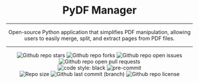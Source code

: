 <h1 align="center">
  PyDF Manager
</h1>

---

<p align="center">
  Open-source Python application that simplifies PDF manipulation, allowing users to easily merge, split, and extract pages from PDF files.
</p>

---

<div align="center">
    <img alt="Github repo stars" src="https://img.shields.io/github/stars/carmoruda/PDFManager?color=db6d28&labelColor=202328&style=for-the-badge">
    <img alt="Github repo forks" src="https://img.shields.io/github/forks/carmoruda/PDFManager?color=388bfd&labelColor=202328&style=for-the-badge">
    <img alt="Github repo open issues" src="https://img.shields.io/github/issues/carmoruda/PDFManager?color=f85149&labelColor=202328&style=for-the-badge">
    <img alt="Github repo open pull requests" src="https://img.shields.io/github/issues-pr/carmoruda/PDFManager?color=a371f7&labelColor=202328&style=for-the-badge">
    <br>
    <img alt="code style: black" src="https://img.shields.io/static/v1?label=code%20style&labelColor=202328&message=black&color=black&style=for-the-badge">
    <img alt="pre-commit" src="https://img.shields.io/badge/pre--commit-enabled-brightgreen?&color=2ea043&labelColor=202328&style=for-the-badge">
    <br>
    <img alt="Repo size" src="https://img.shields.io/github/repo-size/carmoruda/PDFManager?color=FF69B4&labelColor=202328&style=for-the-badge">
    <img alt="Github last commit (branch)" src="https://img.shields.io/github/last-commit/carmoruda/PDFManager/main?color=C9CC3F&labelColor=202328&label=Last%20Update%3F&style=for-the-badge">
    <img alt="Github repo license" src="https://img.shields.io/github/license/carmoruda/PDFManager?color=15121C&labelColor=202328&style=for-the-badge">
</div>
